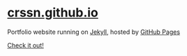 # [crssn.github.io](crssn.github.io)

Portfolio website running on [Jekyll](http://jekyllrb.com/), hosted by [GitHub Pages](https://pages.github.com/)

[Check it out!](crssn.github.io)  